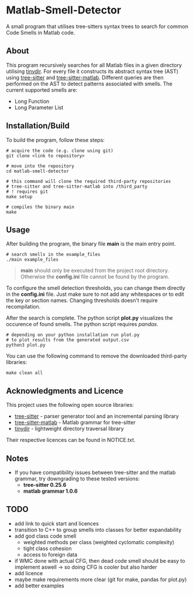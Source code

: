 # Matlab-Smell-Detector

A small program that utilises tree-sitters syntax trees to search for common Code Smells in Matlab code.

## About

This program recursively searches for all Matlab files in a given directory utilising [tinydir](https://github.com/cxong/tinydir). For every file it constructs its abstract syntax tree (AST) using [tree-sitter](https://github.com/tree-sitter/tree-sitter) and [tree-sitter-matlab](https://github.com/acristoffers/tree-sitter-matlab). Different queries are then performed on the AST to detect patterns associated with smells. The current supported smells are:

- Long Function
- Long Parameter List

## Installation/Build

To build the program, follow these steps:

```shell
# acquire the code (e.g. clone using git)
git clone <link to repository>

# move into the repository
cd matlab-smell-detector

# this command will clone the required third-party repositories 
# tree-sitter and tree-sitter-matlab into /third_party
# ! requires git
make setup

# compiles the binary main
make
```

## Usage

After building the program, the binary file **main** is the main entry point.

```shell
# search smells in the example_files
./main example_files
```

>**main** should only be executed from the project root directory. Otherwise the **config.ini** file cannot be found by the program.

To configure the smell detection thresholds, you can change them directly in the **config.ini** file. Just make sure to not add any whitespaces or to edit the key or section names. Changing thresholds doesn't require recompilation.

After the search is complete. The python script **<span>plot.py<span>** visualizes the occurence of found smells. The python script requires *pandas*.

```shell
# depending on your python installation run plot.py 
# to plot results from the generated output.csv
python3 plot.py
```

You can use the following command to remove the downloaded third-party libraries:

```shell
make clean all
```

## Acknowledgments and Licence

This project uses the following open source libraries:

- [tree-sitter](https://github.com/tree-sitter/tree-sitter) - parser generator tool and an incremental parsing library
- [tree-sitter-matlab](https://github.com/acristoffers/tree-sitter-matlab) - Matlab grammar for tree-sitter
- [tinydir](https://github.com/cxong/tinydir) - lightweight directory traversal library

Their respective licences can be found in NOTICE.txt.

## Notes

- If you have compatibility issues between tree-sitter and the matlab grammar, try downgrading to these tested versions:
    - **tree-sitter 0.25.6**
    - **matlab grammar 1.0.6**

## TODO

- add link to quick start and licences
- transition to C++ to group smells into classes for better expandability
- add god class code smell
    - weighted methods per class (weighted cyclomatic complexity)
    - tight class cohesion
    - access to foreign data
- if WMC done with actual CFG, then dead code smell
should be easy to implement aswell
    -> so doing CFG is cooler but also harder
- add licence
- maybe make requirements more clear (git for make,
pandas for <span>plot.py<span>)
- add better examples
